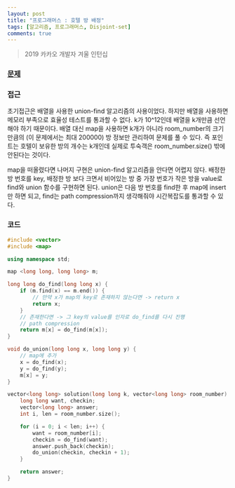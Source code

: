 ```yaml
---
layout: post
title: "프로그래머스 : 호텔 방 배정"
tags: [알고리즘, 프로그래머스, Disjoint-set]
comments: true
---
```


> 2019 카카오 개발자 겨울 인턴십  

### [문제](https://programmers.co.kr/learn/courses/30/lessons/64063#)  

### 접근  
초기접근은 배열을 사용한 union-find 알고리즘의 사용이었다. 하지만 배열을 사용하면 메모리 부족으로 효율성 테스트를 통과할 수 없다. k가 10^12인데 배열을 k개만큼 선언해야 하기 때문이다. 배열 대신 map을 사용하면 k개가 아니라 room_number의 크기만큼의 (이 문제에서는 최대 200000) 방 정보만 관리하여 문제를 풀 수 있다. 즉 포인트는 호텔이 보유한 방의 개수는 k개인데 실제로 투숙객은 room_number.size() 밖에 안된다는 것이다.  

map을 떠올렸다면 나머지 구현은 union-find 알고리즘을 안다면 어렵지 않다. 배정한 방 번호를 key, 배정한 방 보다 크면서 비어있는 방 중 가장 번호가 작은 방을 value로 find와 union 함수를 구현하면 된다. union은 다음 방 번호를 find한 후 map에 insert만 하면 되고, find는 path compression까지 생각해줘야 시간복잡도를 통과할 수 있다.  

### 코드  
~~~c++
#include <vector>
#include <map>

using namespace std;

map <long long, long long> m;

long long do_find(long long x) {
    if (m.find(x) == m.end()) {
        // 만약 x가 map의 key로 존재하지 않는다면 -> return x
        return x;
    }
    // 존재한다면 -> 그 key의 value를 인자로 do_find를 다시 진행
    // path compression
    return m[x] = do_find(m[x]);
}

void do_union(long long x, long long y) {
    // map에 추가
    x = do_find(x);
    y = do_find(y);
    m[x] = y;
}

vector<long long> solution(long long k, vector<long long> room_number) {
    long long want, checkin;
    vector<long long> answer;
    int i, len = room_number.size();

    for (i = 0; i < len; i++) {
        want = room_number[i];
        checkin = do_find(want);
        answer.push_back(checkin);
        do_union(checkin, checkin + 1);
    }

    return answer;
}
~~~
